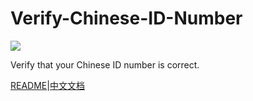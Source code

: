 # Verify-Chinese-ID-Number
![](https://travis-ci.org/yzy613/Verify-Chinese-ID-Number.svg?branch=master)

Verify that your Chinese ID number is correct.

[README](https://github.com/yzy613/Verify-Chinese-ID-Number/blob/master/README.md)|[中文文档](https://github.com/yzy613/Verify-Chinese-ID-Number/blob/master/README_zh.md)